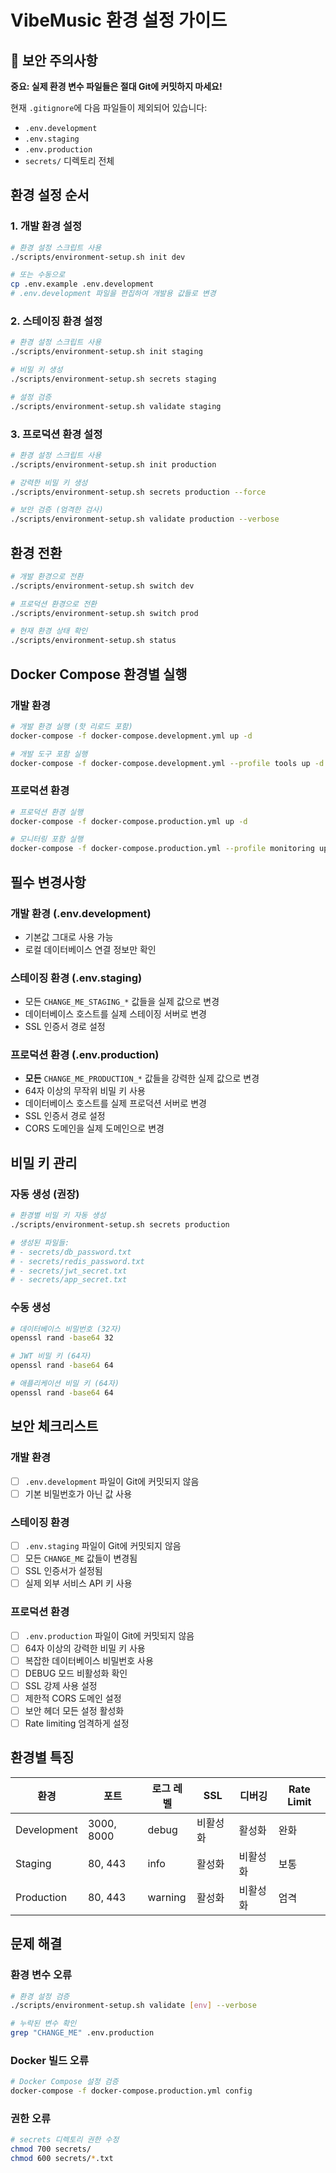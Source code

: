 # VibeMusic 환경 설정 가이드

## 🚨 보안 주의사항

**중요: 실제 환경 변수 파일들은 절대 Git에 커밋하지 마세요!**

현재 `.gitignore`에 다음 파일들이 제외되어 있습니다:
- `.env.development`
- `.env.staging`
- `.env.production`
- `secrets/` 디렉토리 전체

## 환경 설정 순서

### 1. 개발 환경 설정

```bash
# 환경 설정 스크립트 사용
./scripts/environment-setup.sh init dev

# 또는 수동으로
cp .env.example .env.development
# .env.development 파일을 편집하여 개발용 값들로 변경
```

### 2. 스테이징 환경 설정

```bash
# 환경 설정 스크립트 사용
./scripts/environment-setup.sh init staging

# 비밀 키 생성
./scripts/environment-setup.sh secrets staging

# 설정 검증
./scripts/environment-setup.sh validate staging
```

### 3. 프로덕션 환경 설정

```bash
# 환경 설정 스크립트 사용
./scripts/environment-setup.sh init production

# 강력한 비밀 키 생성
./scripts/environment-setup.sh secrets production --force

# 보안 검증 (엄격한 검사)
./scripts/environment-setup.sh validate production --verbose
```

## 환경 전환

```bash
# 개발 환경으로 전환
./scripts/environment-setup.sh switch dev

# 프로덕션 환경으로 전환
./scripts/environment-setup.sh switch prod

# 현재 환경 상태 확인
./scripts/environment-setup.sh status
```

## Docker Compose 환경별 실행

### 개발 환경
```bash
# 개발 환경 실행 (핫 리로드 포함)
docker-compose -f docker-compose.development.yml up -d

# 개발 도구 포함 실행
docker-compose -f docker-compose.development.yml --profile tools up -d
```

### 프로덕션 환경
```bash
# 프로덕션 환경 실행
docker-compose -f docker-compose.production.yml up -d

# 모니터링 포함 실행
docker-compose -f docker-compose.production.yml --profile monitoring up -d
```

## 필수 변경사항

### 개발 환경 (.env.development)
- 기본값 그대로 사용 가능
- 로컬 데이터베이스 연결 정보만 확인

### 스테이징 환경 (.env.staging)
- 모든 `CHANGE_ME_STAGING_*` 값들을 실제 값으로 변경
- 데이터베이스 호스트를 실제 스테이징 서버로 변경
- SSL 인증서 경로 설정

### 프로덕션 환경 (.env.production)
- **모든** `CHANGE_ME_PRODUCTION_*` 값들을 강력한 실제 값으로 변경
- 64자 이상의 무작위 비밀 키 사용
- 데이터베이스 호스트를 실제 프로덕션 서버로 변경
- SSL 인증서 경로 설정
- CORS 도메인을 실제 도메인으로 변경

## 비밀 키 관리

### 자동 생성 (권장)
```bash
# 환경별 비밀 키 자동 생성
./scripts/environment-setup.sh secrets production

# 생성된 파일들:
# - secrets/db_password.txt
# - secrets/redis_password.txt
# - secrets/jwt_secret.txt
# - secrets/app_secret.txt
```

### 수동 생성
```bash
# 데이터베이스 비밀번호 (32자)
openssl rand -base64 32

# JWT 비밀 키 (64자)
openssl rand -base64 64

# 애플리케이션 비밀 키 (64자)
openssl rand -base64 64
```

## 보안 체크리스트

### 개발 환경
- [ ] `.env.development` 파일이 Git에 커밋되지 않음
- [ ] 기본 비밀번호가 아닌 값 사용

### 스테이징 환경
- [ ] `.env.staging` 파일이 Git에 커밋되지 않음
- [ ] 모든 `CHANGE_ME` 값들이 변경됨
- [ ] SSL 인증서가 설정됨
- [ ] 실제 외부 서비스 API 키 사용

### 프로덕션 환경
- [ ] `.env.production` 파일이 Git에 커밋되지 않음
- [ ] 64자 이상의 강력한 비밀 키 사용
- [ ] 복잡한 데이터베이스 비밀번호 사용
- [ ] DEBUG 모드 비활성화 확인
- [ ] SSL 강제 사용 설정
- [ ] 제한적 CORS 도메인 설정
- [ ] 보안 헤더 모든 설정 활성화
- [ ] Rate limiting 엄격하게 설정

## 환경별 특징

| 환경 | 포트 | 로그 레벨 | SSL | 디버깅 | Rate Limit |
|------|------|-----------|-----|--------|------------|
| Development | 3000, 8000 | debug | 비활성화 | 활성화 | 완화 |
| Staging | 80, 443 | info | 활성화 | 비활성화 | 보통 |
| Production | 80, 443 | warning | 활성화 | 비활성화 | 엄격 |

## 문제 해결

### 환경 변수 오류
```bash
# 환경 설정 검증
./scripts/environment-setup.sh validate [env] --verbose

# 누락된 변수 확인
grep "CHANGE_ME" .env.production
```

### Docker 빌드 오류
```bash
# Docker Compose 설정 검증
docker-compose -f docker-compose.production.yml config
```

### 권한 오류
```bash
# secrets 디렉토리 권한 수정
chmod 700 secrets/
chmod 600 secrets/*.txt
```